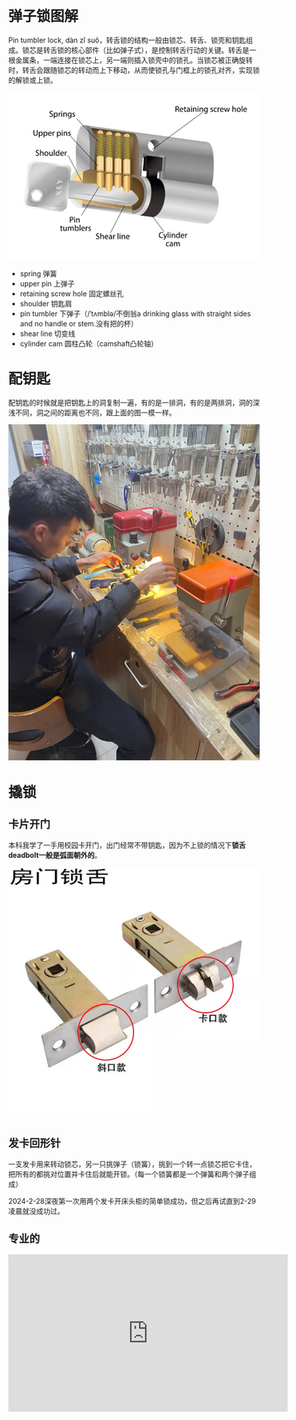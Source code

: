 <!-- ex_nolevel -->
# 弹子锁图解
Pin tumbler lock, dàn zǐ suǒ，转舌锁的结构一般由锁芯、转舌、锁壳和钥匙组成。锁芯是转舌锁的核心部件（比如弹子式），是控制转舌行动的关键。转舌是一根金属条，一端连接在锁芯上，另一端则插入锁壳中的锁孔。当锁芯被正确旋转时，转舌会跟随锁芯的转动而上下移动，从而使锁孔与门框上的锁孔对齐，实现锁的解锁或上锁。

![how does a key work](/assets/howdoesakeyswork.jpg.webp)

- spring 弹簧
- upper pin 上弹子
- retaining screw hole 固定螺丝孔
- shoulder 钥匙肩
- pin tumbler 下弹子（/ˈtʌmblə/不倒翁a drinking glass with straight sides and no handle or stem.没有把的杯）
- shear line 切变线
- cylinder cam 圆柱凸轮（camshaft凸轮轴）

# 配钥匙
配钥匙的时候就是把钥匙上的洞复制一遍，有的是一排洞，有的是两排洞，洞的深浅不同，洞之间的距离也不同，跟上面的图一模一样。

![配钥匙](/assets/IMG_5030.jpeg)

# 撬锁
## 卡片开门
本科我学了一手用校园卡开门，出门经常不带钥匙，因为不上锁的情况下**锁舌deadbolt一般是弧面朝外的**。

![deadbolt](/assets/O1CN011ij1771yfb4nSOYVw_!!674756606.jpg_Q75.jpg)

## 发卡回形针
一支发卡用来转动锁芯，另一只挑弹子（锁簧），挑到一个转一点锁芯把它卡住，把所有的都挑对位置并卡住后就能开锁。（每一个锁簧都是一个弹簧和两个弹子组成）

2024-2-28深夜第一次用两个发卡开床头柜的简单锁成功，但之后再试直到2-29凌晨就没成功过。

## 专业的

<iframe width="560" height="315" src="https://www.youtube.com/embed/rs2WnuCk5wM?si=zpn94wDSN9ODJPZa" title="YouTube video player" frameborder="0" allow="accelerometer; autoplay; clipboard-write; encrypted-media; gyroscope; picture-in-picture; web-share" allowfullscreen></iframe>